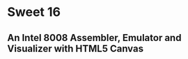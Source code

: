 Sweet 16
========

An Intel 8008 Assembler, Emulator and Visualizer with HTML5 Canvas
------------------------------------------------------------------
